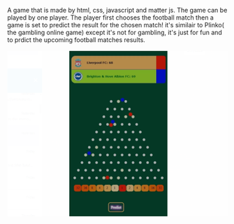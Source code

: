 A game that is made by html, css, javascript and matter js. 
The game can be played by one player. 
The player first chooses the football match then a game is set to predict the result for the chosen match!
it's similair to Plinko( the gambling online game) except it's not for gambling, it's just for fun and to prdict the upcoming football matches results.
<br />
<br />
![a screenshot for The game](/images/Capture.PNG)
